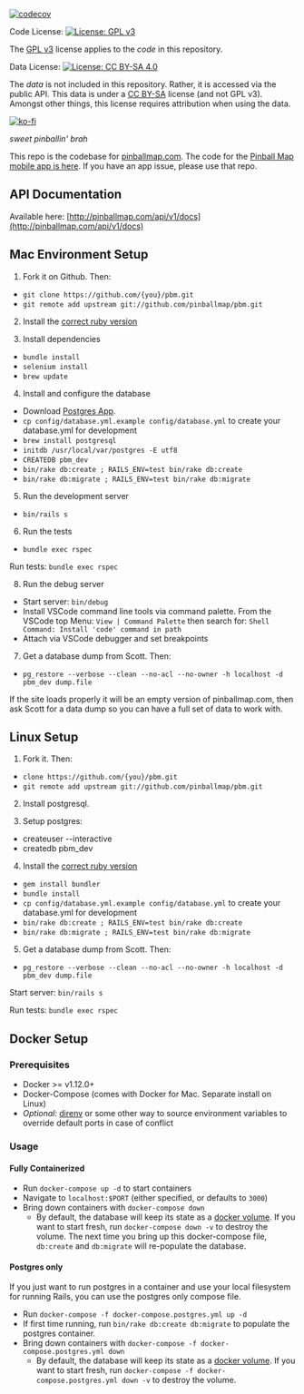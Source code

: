 [![codecov](https://codecov.io/gh/pinballmap/pbm/branch/master/graph/badge.svg?token=Kgt4ffi0RK)](https://codecov.io/gh/pinballmap/pbm)

Code License: [![License: GPL v3](https://img.shields.io/badge/License-GPLv3-blue.svg)](https://www.gnu.org/licenses/gpl-3.0)

The [GPL v3](LICENSE) license applies to the _code_ in this repository.

Data License: [![License: CC BY-SA 4.0](https://img.shields.io/badge/License-CC_BY--SA_4.0-lightgrey.svg)](https://creativecommons.org/licenses/by-sa/4.0/)

The _data_ is not included in this repository. Rather, it is accessed via the public API. This data is under a [CC BY-SA](LICENSE-CC-BY-SA) license (and not GPL v3). Amongst other things, this license requires attribution when using the data.

[![ko-fi](https://ko-fi.com/img/githubbutton_sm.svg)](https://ko-fi.com/P5P411XZAM)


*sweet pinballin' brah*

This repo is the codebase for [pinballmap.com](https://pinballmap.com). The code for the [Pinball Map mobile app is here](https://github.com/pinballmap/pbm-react). If you have an app issue, please use that repo.

## API Documentation

Available here: [http://pinballmap.com/api/v1/docs](http://pinballmap.com/api/v1/docs)

## Mac Environment Setup

1. Fork it on Github. Then:
* `git clone https://github.com/{you}/pbm.git`
* `git remote add upstream git://github.com/pinballmap/pbm.git`

2. Install the [correct ruby version](https://github.com/pinballmap/pbm/blob/master/.ruby-version)

3. Install dependencies
* `bundle install`
* `selenium install`
* `brew update`

4. Install and configure the database
* Download [Postgres App](http://postgresapp.com/).
* `cp config/database.yml.example config/database.yml` to create your database.yml for development
* `brew install postgresql`
* `initdb /usr/local/var/postgres -E utf8`
* `CREATEDB pbm_dev`
* `bin/rake db:create ; RAILS_ENV=test bin/rake db:create`
* `bin/rake db:migrate ; RAILS_ENV=test bin/rake db:migrate`

5. Run the development server
* `bin/rails s`

6. Run the tests
* `bundle exec rspec`

Run tests: `bundle exec rspec`

8. Run the debug server
* Start server: `bin/debug`
* Install VSCode command line tools via command palette. From the VSCode top Menu: `View | Command Palette` then search for: `Shell Command: Install 'code' command in path`
* Attach via VSCode debugger and set breakpoints

7. Get a database dump from Scott. Then:
* `pg_restore --verbose --clean --no-acl --no-owner -h localhost -d pbm_dev dump.file`

If the site loads properly it will be an empty version of pinballmap.com, then ask Scott for a data dump so you can have a full set of data to work with.

## Linux Setup

1. Fork it. Then:

* `clone https://github.com/{you}/pbm.git`
* `git remote add upstream git://github.com/pinballmap/pbm.git`

2. Install postgresql.

3. Setup postgres:

* createuser --interactive
* createdb pbm_dev

4. Install the [correct ruby version](https://github.com/pinballmap/pbm/blob/master/.ruby-version)

* `gem install bundler`
* `bundle install`
* `cp config/database.yml.example config/database.yml` to create your database.yml for development
* `bin/rake db:create ; RAILS_ENV=test bin/rake db:create`
* `bin/rake db:migrate ; RAILS_ENV=test bin/rake db:migrate`

5. Get a database dump from Scott. Then:
* `pg_restore --verbose --clean --no-acl --no-owner -h localhost -d pbm_dev dump.file`

Start server: `bin/rails s`

Run tests: `bundle exec rspec`


## Docker Setup
### Prerequisites
* Docker >= v1.12.0+
* Docker-Compose (comes with Docker for Mac. Separate install on Linux)
* _Optional_: [direnv](http://direnv.net/) or some other way to source environment variables to override default ports in case of conflict

### Usage
#### Fully Containerized
* Run `docker-compose up -d` to start containers
* Navigate to `localhost:$PORT` (either specified, or defaults to `3000`)
* Bring down containers with `docker-compose down`
  * By default, the database will keep its state as a [docker volume](https://docs.docker.com/storage/volumes/). If you want to start fresh, run `docker-compose down -v` to destroy the volume. The next time you bring up this docker-compose file, `db:create` and `db:migrate` will re-populate the database.

#### Postgres only
If you just want to run postgres in a container and use your local filesystem for running Rails, you can use the postgres only compose file.
* Run `docker-compose -f docker-compose.postgres.yml up -d`
* If first time running, run `bin/rake db:create db:migrate` to populate the postgres container.
* Bring down containers with `docker-compose -f docker-compose.postgres.yml down`
  * By default, the database will keep its state as a [docker volume](https://docs.docker.com/storage/volumes/). If you want to start fresh, run `docker-compose -f docker-compose.postgres.yml down -v` to destroy the volume.
